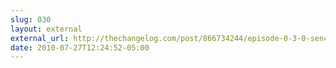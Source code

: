 ```yaml
---
slug: 030
layout: external
external_url: http://thechangelog.com/post/866734244/episode-0-3-0-sencha-touch-with-david-kaneda
date: 2010-07-27T12:24:52-05:00
---
```

